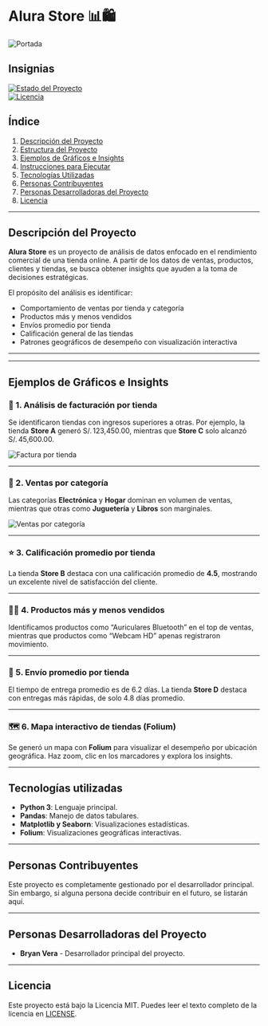 # Alura Store 📊🛍️

![Portada](assets/alura-store-cover.png)

## Insignias

[![Estado del Proyecto](https://img.shields.io/badge/estado-en%20desarrollo-blue)](https://github.com/tu_usuario/alura-store)  
[![Licencia](https://img.shields.io/badge/licencia-MIT-green)](https://opensource.org/licenses/MIT)

## Índice

1. [Descripción del Proyecto](#descripción-del-proyecto)
2. [Estructura del Proyecto](#estructura-del-proyecto)
3. [Ejemplos de Gráficos e Insights](#ejemplos-de-gráficos-e-insights)
4. [Instrucciones para Ejecutar](#instrucciones-para-ejecutar)
5. [Tecnologías Utilizadas](#tecnologías-utilizadas)
6. [Personas Contribuyentes](#personas-contribuyentes)
7. [Personas Desarrolladoras del Proyecto](#personas-desarrolladoras-del-proyecto)
8. [Licencia](#licencia)

---

## Descripción del Proyecto

**Alura Store** es un proyecto de análisis de datos enfocado en el rendimiento comercial de una tienda online. A partir de los datos de ventas, productos, clientes y tiendas, se busca obtener insights que ayuden a la toma de decisiones estratégicas.

El propósito del análisis es identificar:
- Comportamiento de ventas por tienda y categoría
- Productos más y menos vendidos
- Envíos promedio por tienda
- Calificación general de las tiendas
- Patrones geográficos de desempeño con visualización interactiva

---

---

## Ejemplos de Gráficos e Insights

### 🧾 1. Análisis de facturación por tienda
Se identificaron tiendas con ingresos superiores a otras. Por ejemplo, la tienda **Store A** generó S/. 123,450.00, mientras que **Store C** solo alcanzó S/. 45,600.00.

![Factura por tienda](assets/facturacion.png)

---

### 🛒 2. Ventas por categoría
Las categorías **Electrónica** y **Hogar** dominan en volumen de ventas, mientras que otras como **Juguetería** y **Libros** son marginales.

![Ventas por categoría](assets/categorias.png)

---

### ⭐ 3. Calificación promedio por tienda
La tienda **Store B** destaca con una calificación promedio de **4.5**, mostrando un excelente nivel de satisfacción del cliente.

---

### 🔼🔽 4. Productos más y menos vendidos
Identificamos productos como “Auriculares Bluetooth” en el top de ventas, mientras que productos como “Webcam HD” apenas registraron movimiento.

---

### 🚚 5. Envío promedio por tienda
El tiempo de entrega promedio es de 6.2 días. La tienda **Store D** destaca con entregas más rápidas, de solo 4.8 días promedio.

---

### 🗺️ 6. Mapa interactivo de tiendas (Folium)
Se generó un mapa con **Folium** para visualizar el desempeño por ubicación geográfica. Haz zoom, clic en los marcadores y explora los insights.

---

## Tecnologías utilizadas

- **Python 3**: Lenguaje principal.
- **Pandas**: Manejo de datos tabulares.
- **Matplotlib y Seaborn**: Visualizaciones estadísticas.
- **Folium**: Visualizaciones geográficas interactivas.

---

## Personas Contribuyentes

Este proyecto es completamente gestionado por el desarrollador principal. Sin embargo, si alguna persona decide contribuir en el futuro, se listarán aquí.

---

## Personas Desarrolladoras del Proyecto

- **Bryan Vera** - Desarrollador principal del proyecto.

---

## Licencia

Este proyecto está bajo la Licencia MIT. Puedes leer el texto completo de la licencia en [LICENSE](LICENSE).

